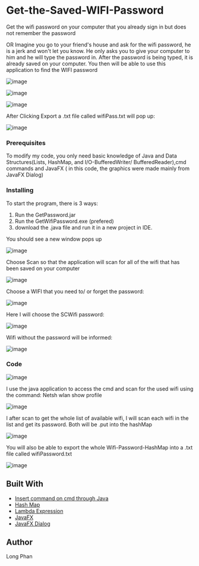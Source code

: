 # Get-the-Saved-WIFI-Password
Get the wifi password on your computer that you already sign in but does not remember the password 

OR Imagine you go to your friend's house and ask for the wifi password, he is a jerk and won't let you know. He only asks you to give your 
computer to him and he will type the password in. After the password is being typed, it is already saved on your computer. You then will be able to 
use this application to find the WIFI password


![image](https://user-images.githubusercontent.com/44376091/51504178-7a8df600-1d94-11e9-90c1-3ef741a89874.png)

![image](https://user-images.githubusercontent.com/44376091/51504204-96919780-1d94-11e9-86bc-540678c2eb35.png)


![image](https://user-images.githubusercontent.com/44376091/51505567-29820000-1d9c-11e9-8406-fe1127dcc7dc.png)


After Clicking Export a .txt file called wifiPass.txt will pop up:

![image](https://user-images.githubusercontent.com/44376091/51505450-4ec23e80-1d9b-11e9-9e27-9a3bef657d0e.png)



### Prerequisites

To modify my code, you only need basic knowledge of Java and Data Structures(Lists, HashMap, and I/O-BufferedWriter/ BufferedReader),cmd commands and JavaFX ( in this code, the graphics were made mainly from JavaFX Dialog)

### Installing

To start the program, there is 3 ways:
1. Run the GetPassword.jar
2. Run the GetWifiPassword.exe (prefered)
3. download the .java file and run it in a new project in IDE.

You should see a new window pops up

![image](https://user-images.githubusercontent.com/44376091/51504178-7a8df600-1d94-11e9-90c1-3ef741a89874.png)

Choose Scan so that the application will scan for all of the wifi that has been saved on your computer

![image](https://user-images.githubusercontent.com/44376091/51504204-96919780-1d94-11e9-86bc-540678c2eb35.png)

Choose a WIFI that you need to/ or forget the password:

![image](https://user-images.githubusercontent.com/44376091/51504368-7910fd80-1d95-11e9-9843-338de3f172cd.png)


Here I will choose the SCWifi password:

![image](https://user-images.githubusercontent.com/44376091/51505567-29820000-1d9c-11e9-8406-fe1127dcc7dc.png)




Wifi without the password will be informed:

![image](https://user-images.githubusercontent.com/44376091/51504398-a8276f00-1d95-11e9-86ba-f7597fe1dc2c.png)



### Code
![image](https://user-images.githubusercontent.com/44376091/51504462-fa689000-1d95-11e9-90b9-b6c23a641c2b.png)


I use the java application to access the cmd and scan for the used wifi using the command: Netsh wlan show profile

![image](https://user-images.githubusercontent.com/44376091/51504555-7bc02280-1d96-11e9-9467-c4636a59ea08.png)
 
 I after scan to get the whole list of available wifi, I will scan each wifi in the list and get its password. Both will be .put into the hashMap
 
 
![image](https://user-images.githubusercontent.com/44376091/51504629-ccd01680-1d96-11e9-971e-5d13bca34139.png)

You will also be able to export the whole Wifi-Password-HashMap into a .txt file called wifiPassword.txt

![image](https://user-images.githubusercontent.com/44376091/51505341-e2473f80-1d9a-11e9-97ed-f86967488e41.png)


 
## Built With
* [Insert command on cmd through Java](https://www.geeksforgeeks.org/java-program-open-command-prompt-insert-commands/)
* [Hash Map](https://docs.oracle.com/javase/8/docs/api/java/util/HashMap.html)
* [Lambda Expression](https://docs.oracle.com/javase/tutorial/java/javaOO/lambdaexpressions.html)
* [JavaFX](https://docs.oracle.com/javase/8/javafx/get-started-tutorial/jfx-overview.htm)
* [JavaFX Dialog](https://docs.oracle.com/javase/8/javafx/api/javafx/scene/control/Dialog.html)


## Author
  Long Phan 
